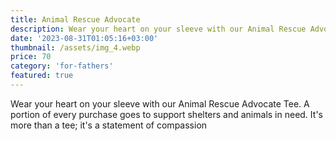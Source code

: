 ```yaml
---
title: Animal Rescue Advocate
description: Wear your heart on your sleeve with our Animal Rescue Advocate Tee.
date: '2023-08-31T01:05:16+03:00'
thumbnail: /assets/img_4.webp
price: 70
category: 'for-fathers'
featured: true
---
```

Wear your heart on your sleeve with our Animal Rescue Advocate Tee. A portion of every purchase goes to support shelters and animals in need. It's more than a tee; it's a statement of compassion
